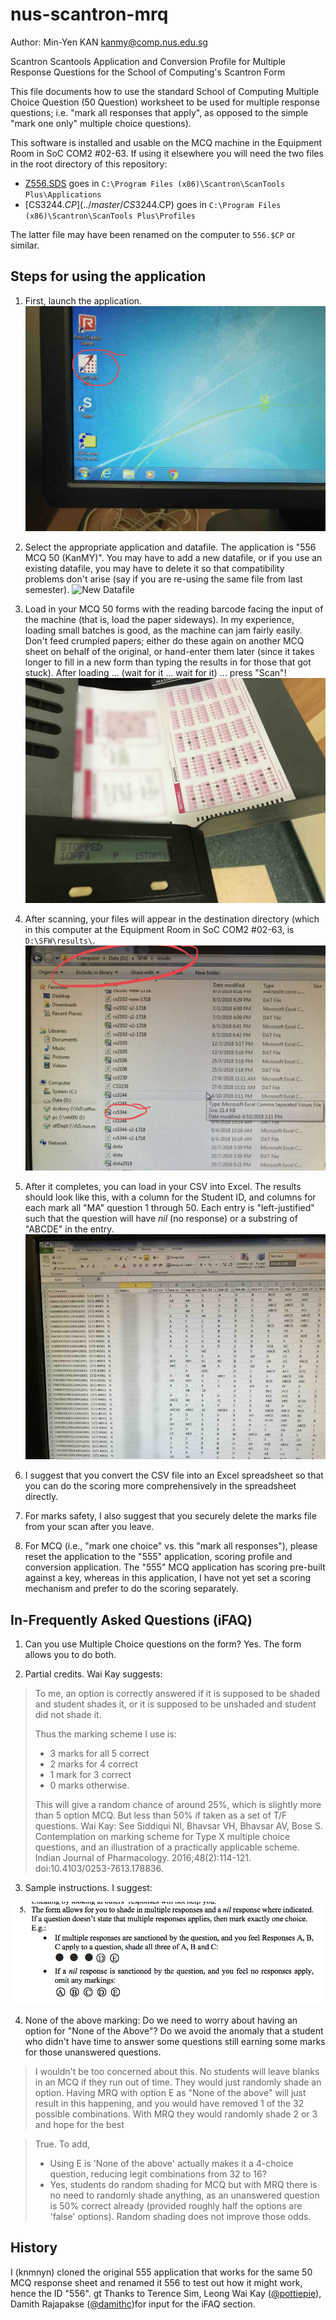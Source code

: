 # nus-scantron-mrq

Author: Min-Yen KAN <kanmy@comp.nus.edu.sg>

Scantron Scantools Application and Conversion Profile for Multiple Response Questions for the School of Computing's Scantron Form

This file documents how to use the standard School of Computing Multiple Choice Question (50 Question) worksheet to be used for multiple response questions; i.e. "mark all responses that apply", as opposed to the simple "mark one only" multiple choice questions).

This software is installed and usable on the MCQ machine in the Equipment Room in SoC COM2 #02-63.  If using it elsewhere you will need the two files in the root directory of this repository:

* [Z556.SDS](../master/Z556.SDS) goes in `C:\Program Files (x86)\Scantron\ScanTools Plus\Applications`
* [CS3244.$CP](../master/CS3244.$CP) goes in `C:\Program Files (x86)\Scantron\ScanTools Plus\Profiles`

The latter file may have been renamed on the computer to `556.$CP` or similar.

## Steps for using the application

1. First, launch the application.
   ![Scantools Icon](https://github.com/knmnyn/nus-scantron-mrq/blob/master/images/scantool.jpg?raw=true "Scantool Icon")
2. Select the appropriate application and datafile.  The application is "556 MCQ 50 (KanMY)".  You may have to add a new datafile, or if you use an existing datafile, you may have to delete it so that compatibility problems don't arise (say if you are re-using the same file from last semester).
   ![New Datafile](https://github.com/knmnyn/nus-scantron-mrq/blob/master/images/newdf.jpg?raw=true "New Datafile")
3. Load in your MCQ 50 forms with the reading barcode facing the input of the machine (that is, load the paper sideways).  In my experience, loading small batches is good, as the machine can jam fairly easily.  Don't feed crumpled papers; either do these again on another MCQ sheet on behalf of the original, or hand-enter them later (since it takes longer to fill in a new form than typing the results in for those that got stuck).  After loading ... (wait for it ... wait for it) ... press "Scan"!
   ![Load the Scanner](https://github.com/knmnyn/nus-scantron-mrq/blob/master/images/scanner.jpg?raw=true "Load the Scanner")
4. After scanning, your files will appear in the destination directory (which in this computer at the Equipment Room in SoC COM2 #02-63, is `D:\SFW\results\`.
   ![Datafile](https://github.com/knmnyn/nus-scantron-mrq/blob/master/images/datafile.jpg?raw=true "Datafile")
5. After it completes, you can load in your CSV into Excel.  The results should look like this, with a column for the Student ID, and columns for each mark all "MA" question 1 through 50.  Each entry is "left-justified" such that the question will have _nil_ (no response) or a substring of "ABCDE" in the entry.
   ![CSV in Excel](https://github.com/knmnyn/nus-scantron-mrq/blob/master/images/csvinxls.jpg?raw=true "CSV in Excel")

6. I suggest that you convert the CSV file into an Excel spreadsheet so that you can do the scoring more comprehensively in the spreadsheet directly.
7. For marks safety, I also suggest that you securely delete the marks file from your scan after you leave.
8. For MCQ (i.e., "mark one choice" vs. this "mark all responses"), please reset the application to the "555" application, scoring profile and conversion application.  The "555" MCQ application has scoring pre-built against a key, whereas in this application, I have not yet set a scoring mechanism and prefer to do the scoring separately.

## In-Frequently Asked Questions (iFAQ)

1. Can you use Multiple Choice questions on the form?  Yes.  The form allows you to do both.

2. Partial credits.  Wai Kay suggests:

> To me, an option is correctly answered if it is supposed to be shaded and student shades it, or it is supposed to be unshaded and student did not shade it.  
> 
> Thus the marking scheme I use is:
> * 3 marks for all 5 correct 
> * 2 marks for 4 correct
> * 1 mark for 3 correct
> * 0 marks otherwise.
>
> This will give a random chance of around 25%, which is slightly more than 5 option MCQ. But less than 50% if taken as a set of T/F questions.
> Wai Kay: See Siddiqui NI, Bhavsar VH, Bhavsar AV, Bose S. Contemplation on marking scheme for Type X multiple choice questions, and an illustration of a practically applicable scheme. Indian Journal of Pharmacology. 2016;48(2):114-121. doi:10.4103/0253-7613.178836.

3. Sample instructions.  I suggest:

  ![Sample Instructions](https://github.com/knmnyn/nus-scantron-mrq/blob/master/images/s-instr.png?raw=true "Sample Instructions")
   
4. None of the above marking: Do we need to worry about having an option for "None of the Above"?  Do we avoid the anomaly that a student who didn't have time to answer some questions still earning some marks for those unanswered questions.

> I wouldn't be too concerned about this. No students will leave blanks in an MCQ if they run out of time. They would just randomly shade an option. Having MRQ with option E as "None of the above" will just result in this happening, and you would have removed 1 of the 32 possible combinations. With MRQ they would randomly shade 2 or 3 and hope for the best

> True. To add,
> * Using E is 'None of the above' actually makes it a 4-choice question, reducing legit combinations from 32 to 16?
> * Yes, students do random shading for MCQ but with MRQ there is no need to randomly shade anything, as an unanswered question is 50% correct already (provided roughly half the options are 'false' options). Random shading does not improve those odds.

## History

I (knmnyn) cloned the original 555 application that works for the same 50 MCQ response sheet and renamed it 556 to test out how it might work, hence the ID "556".
gt
Thanks to Terence Sim, Leong Wai Kay ([@pottiepie](https://github.com/pottiepie)), Damith Rajapakse ([@damithc](https://github.com/damithc))for input for the iFAQ section.
